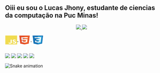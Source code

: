 ## Oiii eu sou o Lucas Jhony, estudante de ciencias da computação na Puc Minas!



<div align="center">
  <a href="https://github.com/rafaballerini">
  <img height="180em" src="https://github-readme-stats.vercel.app/api?username=lcsjhonyyy&show_icons=true&theme=github_dark&include_all_commits=true&count_private=true"/>
  <img height="180em" src="https://github-readme-stats.vercel.app/api/top-langs/?username=lcsjhonyyy&layout=compact&langs_count=7&theme=transparent"/>
</div>
  <div style="display: inline_block"><br>
  <img align="center" alt="Rafa-Js" height="30" width="40" src="https://raw.githubusercontent.com/devicons/devicon/master/icons/javascript/javascript-plain.svg">
  <img align="center" alt="Rafa-HTML" height="30" width="40" src="https://raw.githubusercontent.com/devicons/devicon/master/icons/html5/html5-original.svg">
  <img align="center" alt="Rafa-CSS" height="30" width="40" src="https://raw.githubusercontent.com/devicons/devicon/master/icons/css3/css3-original.svg">

</div>
 
  ##
  
  <div> 
  <a href="https://discord.gg/ZFKhK8ZYFb" target="_blank"><img src="https://img.shields.io/badge/Discord-7289DA?style=for-the-badge&logo=discord&logoColor=white" target="_blank"></a>
    <a href="https://www.linkedin.com/in/lucas-jhony-504bb5249/" target="_blank"><img src="https://img.shields.io/badge/-LinkedIn-%230077B5?style=for-the-badge&logo=linkedin&logoColor=white" target="_blank"></a> 
    <a href = "mailto:lcsjhonyyy@gmail.com"><img src="https://img.shields.io/badge/-Gmail-%23333?style=for-the-badge&logo=gmail&logoColor=white" target="_blank"></a>
      <a href="https://instagram.com/lcsjhonyyy" target="_blank"><img src="https://img.shields.io/badge/-Instagram-%23E4405F?style=for-the-badge&logo=instagram&logoColor=white" target="_blank"></a>
    <a href ="https://www.twitter.com//lcsjhonyyy/" target"_blank" ><img src="https://img.shields.io/badge/Twitter-1DA1F2?style=for-the-badge&logo=twitter&logoColor=white taret"_blank"></a>
    
![Snake animation](https://github.com/lcsjhonyyy/lcsjhonyyy/blob/output/github-contribution-grid-snake.svg)
 
</div>

